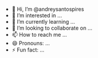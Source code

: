 - 👋 Hi, I’m @andreysantospires
- 👀 I’m interested in ...
- 🌱 I’m currently learning ...
- 💞️ I’m looking to collaborate on ...
- 📫 How to reach me ...
- 😄 Pronouns: ...
- ⚡ Fun fact: ...

<!---
andreysantospires/andreysantospires is a ✨ special ✨ repository because its `README.md` (this file) appears on your GitHub profile.
You can click the Preview link to take a look at your changes.
--->
